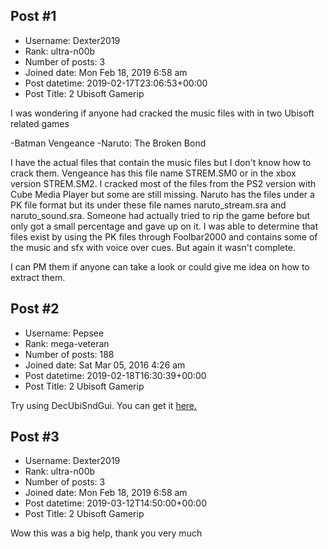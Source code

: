 ## Post #1
- Username: Dexter2019
- Rank: ultra-n00b
- Number of posts: 3
- Joined date: Mon Feb 18, 2019 6:58 am
- Post datetime: 2019-02-17T23:06:53+00:00
- Post Title: 2 Ubisoft Gamerip

I was wondering if anyone had cracked the music files with in two Ubisoft related games

-Batman Vengeance
-Naruto: The Broken Bond

I have the actual files that contain the music files but I don't know how to crack them. Vengeance has this file name STREM.SM0 or in the xbox version STREM.SM2. I cracked most of the files from the PS2 version with Cube Media Player but some are still missing. Naruto has the files under a PK file format but its under these file names naruto_stream.sra and naruto_sound.sra. Someone had actually tried to rip the game before but only got a small percentage and gave up on it. I was able to determine that files exist by using the PK files through Foolbar2000 and contains some of the music and sfx with voice over cues. But again it wasn't complete.

I can PM them if anyone can take a look or could give me idea on how to extract them.
## Post #2
- Username: Pepsee
- Rank: mega-veteran
- Number of posts: 188
- Joined date: Sat Mar 05, 2016 4:26 am
- Post datetime: 2019-02-18T16:30:39+00:00
- Post Title: 2 Ubisoft Gamerip

Try using DecUbiSndGui. You can get it [here.](https://forum.xentax.com/viewtopic.php?t=3156)
## Post #3
- Username: Dexter2019
- Rank: ultra-n00b
- Number of posts: 3
- Joined date: Mon Feb 18, 2019 6:58 am
- Post datetime: 2019-03-12T14:50:00+00:00
- Post Title: 2 Ubisoft Gamerip

Wow this was a big help, thank you very much
